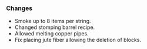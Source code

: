 ### Changes
- Smoke up to 8 items per string.
- Changed stomping barrel recipe.
- Allowed melting copper pipes.
- Fix placing jute fiber allowing the deletion of blocks.